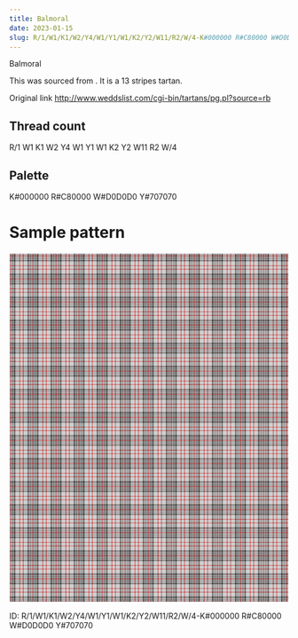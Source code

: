 ```yaml
---
title: Balmoral
date: 2023-01-15
slug: R/1/W1/K1/W2/Y4/W1/Y1/W1/K2/Y2/W11/R2/W/4-K#000000 R#C80000 W#D0D0D0 Y#707070
---
```

Balmoral

This was sourced from <no value>.  It is a 13 stripes tartan.

Original link http://www.weddslist.com/cgi-bin/tartans/pg.pl?source=rb

## Thread count
R/1 W1 K1 W2 Y4 W1 Y1 W1 K2 Y2 W11 R2 W/4

## Palette
K#000000 R#C80000 W#D0D0D0 Y#707070

# Sample pattern

![Tartan detail](tartan.png "R/1 W1 K1 W2 Y4 W1 Y1 W1 K2 Y2 W11 R2 W/4 tartan")

ID: R/1/W1/K1/W2/Y4/W1/Y1/W1/K2/Y2/W11/R2/W/4-K#000000 R#C80000 W#D0D0D0 Y#707070